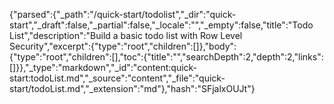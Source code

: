 {"parsed":{"_path":"/quick-start/todolist","_dir":"quick-start","_draft":false,"_partial":false,"_locale":"","_empty":false,"title":"Todo List","description":"Build a basic todo list with Row Level Security","excerpt":{"type":"root","children":[]},"body":{"type":"root","children":[],"toc":{"title":"","searchDepth":2,"depth":2,"links":[]}},"_type":"markdown","_id":"content:quick-start:todoList.md","_source":"content","_file":"quick-start/todoList.md","_extension":"md"},"hash":"SFjalxOUJt"}